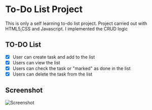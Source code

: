 
# To-Do List Project

This is only a self learning to-do list project. 
Project carried out with HTML5,CSS and Javascript.
I implemented the CRUD logic 

## TO-DO List

- [x] User can create task and add to the list
- [x] Users can view the list
- [x] Users can check the task or "marked" as done in the list
- [x] Users can delete the task from the list

## Screenshot
![Screenshot](https://github.com/user-attachments/assets/ed9d4367-9a9d-4566-949b-b55038f5fa38)



